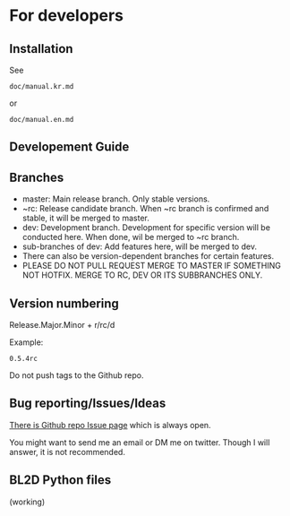For developers
============

Installation
---------

See 
```
doc/manual.kr.md 
```
or 
```
doc/manual.en.md
```

Developement Guide
-----------------

Branches
--------

- master: Main release branch. Only stable versions.
- ~rc: Release candidate branch. When ~rc branch is confirmed and stable, it will be merged to master.
- dev: Development branch. Development for specific version will be conducted here. When done, wil be merged to ~rc branch. 
- sub-branches of dev: Add features here, will be merged to dev.
- There can also be version-dependent branches for certain features.
- PLEASE DO NOT PULL REQUEST MERGE TO MASTER IF SOMETHING NOT HOTFIX. MERGE TO RC, DEV OR ITS SUBBRANCHES ONLY. 

Version numbering
---------------

Release.Major.Minor + r/rc/d

Example:
```
0.5.4rc
```

Do not push tags to the Github repo.

Bug reporting/Issues/Ideas
-----------

[There is Github repo Issue page](https://github.com/sus-unn/bl2d/issues) which is always open. 

You might want to send me an email or DM me on twitter. Though I will answer, it is not recommended.

BL2D Python files
--------------

(working)


